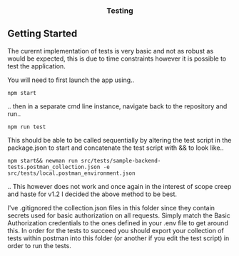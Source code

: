 <h3 align="center">Testing</h3>

## Getting Started <a name = "getting_started"></a>
The curernt implementation of tests is very basic and not as robust as would be expected, this is due to time constraints however it is possible to test the application. 

You will need to first launch the app using..
```
npm start
```
.. then in a separate cmd line instance, navigate back to the repository and run..
```
npm run test
```

This should be able to be called sequentially by altering the test script in the package.json to start and concatenate the test script with && to look like..
```
npm start&& newman run src/tests/sample-backend-tests.postman_collection.json -e src/tests/local.postman_environment.json
```
.. This however does not work and once again in the interest of scope creep and haste for v1.2 I decided the above method to be best.

I've .gitignored the collection.json files in this folder since they contain secrets used for basic authorization on all requests. Simply match the Basic Authorization credentials to the ones defined in your .env file to get around this. In order for the tests to succeed you should export your collection of tests within postman into this folder (or another if you edit the test script) in order to run the tests.